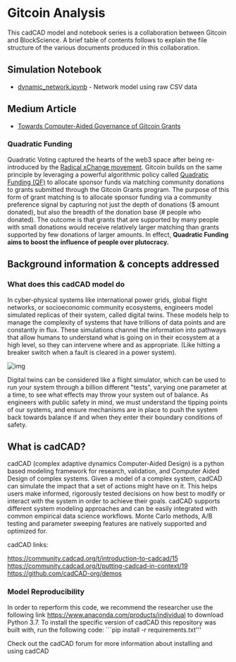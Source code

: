 # Gitcoin Analysis

This cadCAD model and notebook series is a collaboration between Gitcoin and BlockScience. A brief table of contents follows to explain the file structure of the various documents produced in this collaboration.

## Simulation Notebook
* [dynamic_network.ipynb](dynamic_network.ipynb) - Network model using raw CSV data

## Medium Article 
* [Towards Computer-Aided Governance of Gitcoin Grants](https://medium.com/block-science/towards-computer-aided-governance-of-gitcoin-grants-730de7bcdbef)

### Quadratic Funding

Quadratic Voting captured the hearts of the web3 space after being re-introduced by the [Radical xChange movement](https://www.radicalxchange.org/). Gitcoin builds on the same principle by leveraging a powerful algorithmic policy called [Quadratic Funding (QF)](https://wtfisqf.com/?grant=&grant=&grant=&grant=&match=1000) to allocate sponsor funds via matching community donations to grants submitted through the Gitcoin Grants program. The purpose of this form of grant matching is to allocate sponsor funding via a community preference signal by capturing not just the depth of donations ($ amount donated), but also the breadth of the donation base (# people who donated). The outcome is that grants that are supported by many people with small donations would receive relatively larger matching than grants supported by few donations of larger amounts. In effect, **Quadratic Funding aims to boost the influence of people over plutocracy.**

## Background information & concepts addressed
### What does this cadCAD model do
In cyber-physical systems like international power grids, global flight networks, or socioeconomic community ecosystems, engineers model simulated replicas of their system, called digital twins. These models help to manage the complexity of systems that have trillions of data points and are constantly in flux. These simulations channel the information into pathways that allow humans to understand what is going on in their ecosystem at a high level, so they can intervene where and as appropriate. (Like hitting a breaker switch when a fault is cleared in a power system).

![img](https://i.imgur.com/kb4Tnh6.jpg)

Digital twins can be considered like a flight simulator, which can be used to run your system through a billion different "tests", varying one parameter at a time, to see what effects may throw your system out of balance. As engineers with public safety in mind, we must understand the tipping points of our systems, and ensure mechanisms are in place to push the system back towards balance if and when they enter their boundary conditions of safety.

## What is cadCAD?
cadCAD (complex adaptive dynamics Computer-Aided Design) is a python based modeling framework for research, validation, and Computer Aided Design of complex systems. Given a model of a complex system, cadCAD can simulate the impact that a set of actions might have on it. This helps users make informed, rigorously tested decisions on how best to modify or interact with the system in order to achieve their goals. cadCAD supports different system modeling approaches and can be easily integrated with common empirical data science workflows. Monte Carlo methods, A/B testing and parameter sweeping features are natively supported and optimized for.

cadCAD links:

https://community.cadcad.org/t/introduction-to-cadcad/15
https://community.cadcad.org/t/putting-cadcad-in-context/19
https://github.com/cadCAD-org/demos

### Model Reproducibility
In order to reperform this code, we recommend the researcher use the following link https://www.anaconda.com/products/individual to download Python 3.7. To install the specific version of cadCAD this repository was built with, run the following code: ```pip install -r requirements.txt'''

Check out the cadCAD forum for more information about installing and using cadCAD
